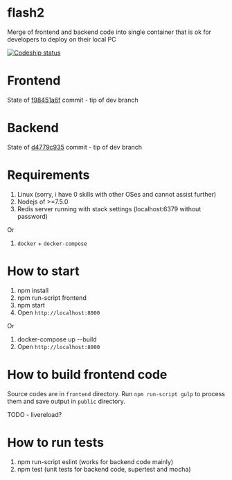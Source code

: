 # flash2
Merge of frontend and backend code into single container that is ok for developers to deploy on their local PC



[![Codeship status](https://codeship.com/projects/205942/status?branch=master)](https://codeship.com/projects/205942/status?branch=master)


Frontend
===================
State of [f98451a6f](https://github.com/starlightgroup/flashlightsforever/commit/f98451a6ffbf929566b595ad129e1eb37b329182) commit - tip of dev branch


Backend
==================
State of [d4779c935](https://github.com/starlightgroup/node-api/commit/d4779c9352b94a78648ad0ea304d666bc6830636) commit - tip of dev branch


Requirements
=================

1. Linux (sorry, i have 0 skills with other OSes and cannot assist further)
2. Nodejs of >=7.5.0
3. Redis server running with stack settings (localhost:6379 without password)

Or

1. `docker` + `docker-compose`


How to start
=================


1. npm install
2. npm run-script frontend
3. npm start
4. Open `http://localhost:8000`


Or

1. docker-compose up --build
2. Open `http://localhost:8000`

How to build frontend code
==================

Source codes are in `frontend` directory.
Run `npm run-script gulp` to process them and save output in `public` directory.

TODO - livereload?


How to run tests
==================

1. npm run-script eslint (works for backend code mainly)
2. npm test (unit tests for backend code, supertest and mocha)

